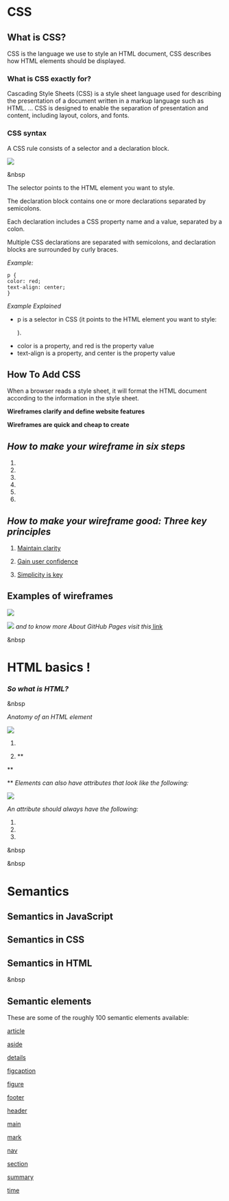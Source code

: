 


# **CSS**


## What is CSS?

 CSS is the language we use to style an HTML document, CSS describes how HTML elements should be displayed.


### **What is CSS exactly for?**

Cascading Style Sheets (CSS) is a style sheet language used for describing the presentation of a document written in a markup language such as HTML. ... CSS is designed to enable the separation of presentation and content, including layout, colors, and fonts.

### **CSS syntax**

A CSS rule consists of a selector and a declaration block.

![](https://www.w3schools.com/css/img_selector.gif)


&nbsp



The selector points to the HTML element you want to style.

The declaration block contains one or more declarations separated by semicolons.

Each declaration includes a CSS property name and a value, separated by a colon.

Multiple CSS declarations are separated with semicolons, and declaration blocks are surrounded by curly braces.


*Example:*

    p {
    color: red;
    text-align: center;
    }


*Example Explained*


- p is a selector in CSS (it points to the HTML element you want to style: <p>).
- color is a property, and red is the property value
- text-align is a property, and center is the property value





## **How To Add CSS**

When a browser reads a style sheet, it will format the HTML document according to the information in the style sheet. 

**Wireframes clarify and define website features**


**Wireframes are quick and cheap to create**




## *How to make your wireframe in six steps*

1. 
2. 
3. 
4. 
5. 
6. 

## *How to make your wireframe good: Three key principles*
1. [ Maintain clarity ](https://careerfoundry.com/en/blog/ux-design/how-to-create-your-first-wireframe/#2-gain-user-confidence)

2. [ Gain user confidence ](https://careerfoundry.com/en/blog/ux-design/how-to-create-your-first-wireframe/#2-gain-user-confidence)

3. [ Simplicity is key ](https://careerfoundry.com/en/blog/ux-design/how-to-create-your-first-wireframe/#2-gain-user-confidence)

## Examples of wireframes

![](https://d33wubrfki0l68.cloudfront.net/dbb80f2f6a5dafa25f702ad00bc429057fb59cec/52716/en/blog/uploads/versions/samuel-student-wireframe---x----972-715x---.png)



![](https://d33wubrfki0l68.cloudfront.net/d05f41832b3fcbf49c8c0efc39552b1531c13bcd/ca978/en/blog/uploads/mapping-out-a-user-flow-by-hand.jpg)
*and to know more About GitHub Pages visit this*[ link ](https://careerfoundry.com/en/blog/ux-design/how-to-create-your-first-wireframe/)




&nbsp
# HTML basics !

### *So what is HTML?*




&nbsp

*Anatomy of an HTML element*



![](https://developer.mozilla.org/en-US/docs/Learn/Getting_started_with_the_web/HTML_basics/grumpy-cat-small.png)



1. 

2. **

**

**
*Elements can also have attributes that look like the following:*

![](https://developer.mozilla.org/en-US/docs/Learn/Getting_started_with_the_web/HTML_basics/grumpy-cat-attribute-small.png)


*An attribute should always have the following:*

1. 

2. 

3. 

&nbsp




&nbsp

# **Semantics**



## Semantics in JavaScript



## Semantics in CSS



## Semantics in HTML






&nbsp


## Semantic elements

These are some of the roughly 100 semantic elements available:
  

  [article](https://developer.mozilla.org/en-US/docs/Web/HTML/Element/article)
  

 [aside](https://developer.mozilla.org/en-US/docs/Web/HTML/Element/aside)
  

 [details](https://developer.mozilla.org/en-US/docs/Web/HTML/Element/details)
  

 [figcaption](https://developer.mozilla.org/en-US/docs/Web/HTML/Element/figcaption)
  

 [figure](https://developer.mozilla.org/en-US/docs/Web/HTML/Element/figure)
  

 [footer](https://developer.mozilla.org/en-US/docs/Web/HTML/Element/footer)
  

 [header](https://developer.mozilla.org/en-US/docs/Web/HTML/Element/header)
  

 [main](https://developer.mozilla.org/en-US/docs/Web/HTML/Element/main)
  

 [mark](https://developer.mozilla.org/en-US/docs/Web/HTML/Element/mark)
  

 [nav](https://developer.mozilla.org/en-US/docs/Web/HTML/Element/nav)
  

 [section](https://developer.mozilla.org/en-US/docs/Web/HTML/Element/section)
  

 [summary](https://developer.mozilla.org/en-US/docs/Web/HTML/Element/summary)
  

 [time](https://developer.mozilla.org/en-US/docs/Web/HTML/Element/time)
  